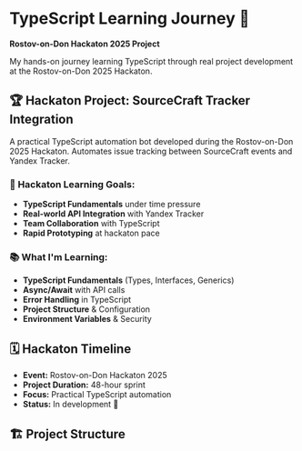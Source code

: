# TypeScript Learning Journey 🚀

**Rostov-on-Don Hackaton 2025 Project**

My hands-on journey learning TypeScript through real project development at the Rostov-on-Don 2025 Hackaton.

## 🏆 Hackaton Project: SourceCraft Tracker Integration

A practical TypeScript automation bot developed during the Rostov-on-Don 2025 Hackaton. Automates issue tracking between SourceCraft events and Yandex Tracker.

### 🎯 Hackaton Learning Goals:
- **TypeScript Fundamentals** under time pressure
- **Real-world API Integration** with Yandex Tracker
- **Team Collaboration** with TypeScript
- **Rapid Prototyping** at hackaton pace

### 📚 What I'm Learning:
- **TypeScript Fundamentals** (Types, Interfaces, Generics)
- **Async/Await** with API calls
- **Error Handling** in TypeScript
- **Project Structure** & Configuration
- **Environment Variables** & Security

## 🗓 Hackaton Timeline
- **Event:** Rostov-on-Don Hackaton 2025
- **Project Duration:** 48-hour sprint
- **Focus:** Practical TypeScript automation
- **Status:** In development 🚧

## 🏗 Project Structure
